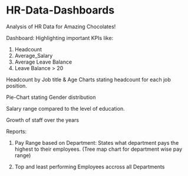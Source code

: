 # HR-Data-Dashboards

Analysis of HR Data for Amazing Chocolates!

Dashboard:
Highlighting important KPIs like:
  1. Headcount
  2. Average_Salary
  3. Average Leave Balance
  4. Leave Balance > 20

Headcount by Job title & Age
Charts stating headcount for each job position.

Pie-Chart stating Gender distribution

Salary range compared to the level of education.

Growth of staff over the years

Reports:
1. Pay Range based on Department: States what department pays the highest to their employees. (Tree map chart for department wise pay range)

2. Top and least performing Employees accross all Departments
